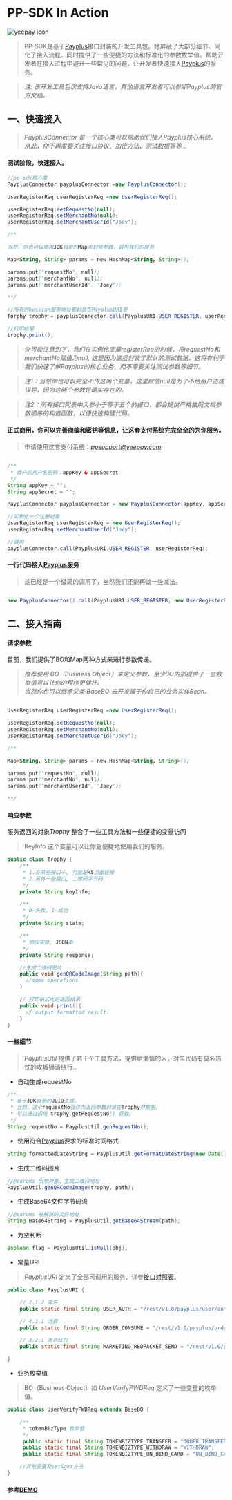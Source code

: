 # PP-SDK In Action

![yeepay icon](http://www.yeepay.com/images/logo.png)

> PP-SDK是基于[Payplus](http://payplus.yeepay.com)接口封装的开发工具包。她屏蔽了大部分细节、简化了接入流程、同时提供了一些便捷的方法和标准化的参数枚举值。帮助开发者在接入过程中避开一些常见的问题，让开发者快速接入[Payplus](http://payplus.yeepay.com)的服务。  

> *注: 该开发工具包仅支持Java语言，其他语言开发者可以参照Payplus的官方文档。*

## 一、快速接入

> *PayplusConnector 是一个核心类可以帮助我们接入Payplus核心系统。  
> 从此，你不再需要关注接口协议、加密方法、测试数据等等...*

#### 测试阶段，快速接入。

```java
//pp-sdk核心类
PayplusConnector payplusConnector =new PayplusConnector();

UserRegisterReq userRegisterReq =new UserRegisterReq();

userRegisterReq.setRequestNo(null);
userRegisterReq.setMerchantNo(null);
userRegisterReq.setMerchantUserId("Joey");

/**

当然，你也可以使用JDK自带的Map来封装参数，调用我们的服务

Map<String, String> params = new HashMap<String, String>();

params.put("requestNo", null);
params.put("merchantNo", null);
params.put("merchantUserId", "Joey");

**/

//所有的hessian服务地址都封装在PayplusURI里
Torphy trophy = payplusConnector.call(PayplusURI.USER_REGISTER, userRegisterReq);

//打印结果
trophy.print();

```

>*你可能注意到了，我们在实例化变量registerReq的时候，将requestNo和merchantNo赋值为null, 这是因为底层封装了默认的测试数据，这将有利于我们快速了解Payplus的核心业务，而不需要关注测试参数等细节。*

>*注1：当然你也可以完全不传这两个变量，这里赋值null是为了不给用户造成误导，因为这两个参数是确实存在的。*

>*注2：所有接口列表中入参小于等于五个的接口，都会提供严格依照文档参数顺序的构造函数，以便快速构建代码。*

#### 正式商用，你可以完善商编和密钥等信息，让这套支付系统完完全全的为你服务。

> 申请使用这套支付系统：*<ppsupport@yeepay.com>*

```java

/**
 * 商户的用户名密码：appKey & appSecret
 */
String appKey = "";
String appSecret = "";

PayplusConnector payplusConnector = new PayplusConnector(appKey, appSecret);

//实例化一个注册对象
UserRegisterReq userRegisterReq = new UserRegisterReq();
userRegisterReq.setMerchantUserId("Joey");

//调用
payplusConnector.call(PayplusURI.USER_REGISTER, userRegisterReq);

```

#### 一行代码接入[Payplus](http://payplus.yeepay.com)服务
> 这已经是一个极简的调用了，当然我们还能再做一些减法。

```java

new PayplusConnector().call(PayplusURI.USER_REGISTER, new UserRegisterReq(null, null, "Joey")).print();

```

## 二、接入指南

#### 请求参数

目前，我们提供了BO和Map两种方式来进行参数传递。

> *推荐使用 BO（Business Object）来定义参数，至少BO内部提供了一些枚举值可以让你的程序更健壮。*  
> *当然你也可以继承父类 BaseBO 去开发属于你自己的业务实体Bean。*

```java

UserRegisterReq userRegisterReq =new UserRegisterReq();

userRegisterReq.setRequestNo(null);
userRegisterReq.setMerchantNo(null);
userRegisterReq.setMerchantUserId("Joey");

/**

Map<String, String> params = new HashMap<String, String>();

params.put("requestNo", null);
params.put("merchantNo", null);
params.put("merchantUserId", "Joey");

**/

```

#### 响应参数

服务返回的对象*Trophy* 整合了一些工具方法和一些便捷的变量访问
> KeyInfo 这个变量可以让你更便捷地使用我们的服务。

```java
public class Trophy {
    /**
     * 1.在某些接口中, 可能是H5页面链接
     * 2.另外一些接口, 二维码字节码
     */
    private String keyInfo;

    /**
     * 0-失败, 1-成功
     */
    private String state;

    /**
     * 响应实体, JSON串
     */
    private String response;

    //生成二维码图片
    public void genQRCodeImage(String path){
      //some operations
    }

    // 打印格式化的返回结果
    public void print(){
      // output formatted result.
    }
}
```

#### 一些细节

> *PayplusUtil* 提供了若干个工具方法，提供给懒惰的人，对垒代码有莫名热忱的攻城狮请绕行...  

* 自动生成requestNo

```java
/**
 * 基于JDK自带的UUID生成。
 * 当然，这个requestNo会作为返回参数封装在Trophy对象里。
 * 可以通过调用 trophy.getRequestNo() 获取。
 */
String requestNo = PayplusUtil.genRequestNo();
```

* 使用符合[Payplus](http://payplus.yeepay.com)要求的标准时间格式

```java
String formattedDateString = PayplusUtil.getFormatDateString(new Date());
```

* 生成二维码图片

```java
//@params 出参对象、生成二维码地址
PayplusUtil.genQRCodeImage(trophy, path);
```

* 生成Base64文件字节码流

```java
//@params 被解析的文件地址
String Base64String = PayplusUtil.getBase64Stream(path);
```

* 为空判断

```java
Boolean flag = PayplusUtil.isNull(obj);
```

* 常量URI  

>*PayplusURI* 定义了全部可调用的服务，详参[接口对照表](https://github.com/sharq34/pp-sdk/blob/master/%E6%8E%A5%E5%8F%A3%E6%96%87%E6%A1%A3%E5%92%8CPayplusURI%E5%AF%B9%E7%85%A7%E8%A1%A8.xlsx)。

```java
public class PayplusURI {

    // 2.1.2 实名
    public static final String USER_AUTH = "/rest/v1.0/payplus/user/auth";

    // 4.1.1 消费
    public static final String ORDER_CONSUME = "/rest/v1.0/payplus/order/consume";

    // 3.2.1 发送红包
    public static final String MARKETING_REDPACKET_SEND = "/rest/v1.0/payplus/merchant/sendRedPacket";

}

```

* 业务枚举值  

> BO（Business Object）如 *UserVerifyPWDReq* 定义了一些变量的枚举值。

```java
public class UserVerifyPWDReq extends BaseBO {

    /**
     * tokenBizType 枚举值
     */
     public static final String TOKENBIZTYPE_TRANSFER = "ORDER_TRANSFER";
     public static final String TOKENBIZTYPE_WITHDRAW = "WITHDRAW";
     public static final String TOKENBIZTYPE_UN_BIND_CARD = "UN_BIND_CARD";

    //其他变量及set&get方法
}
```

#### 参考[DEMO](https://github.com/sharq34/pp-sdk/tree/master/src/test/java)

